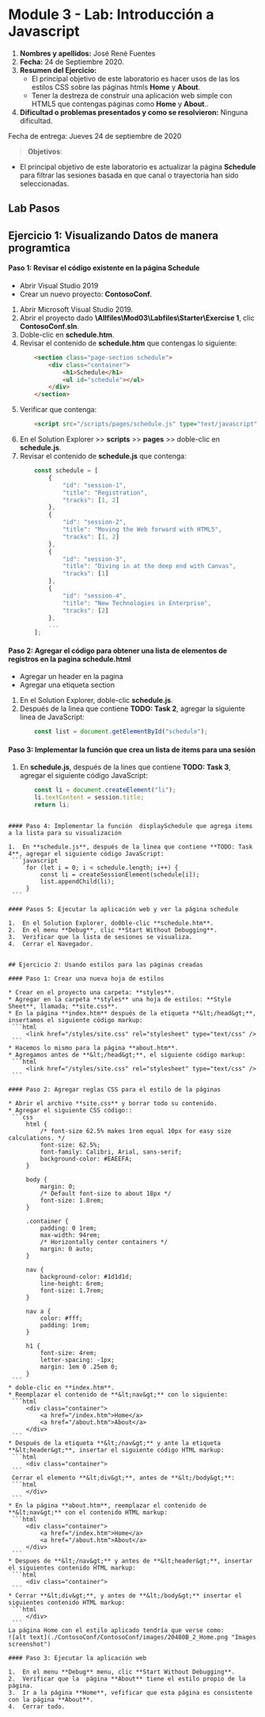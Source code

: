 # Module 3 - Lab: Introducción a Javascript

1. **Nombres y apellidos:** José René Fuentes
2. **Fecha:** 24 de Septiembre 2020.
3. **Resumen del Ejercicio:**
    * El principal objetivo de este laboratorio es hacer usos de las los estilos CSS sobre las páginas htmls **Home** y **About**.
    * Tener la destreza de construir una aplicación web simple con HTML5 que contengas páginas como **Home** y **About**..
4. **Dificultad o problemas presentados y como se resolvieron:** Ninguna dificultad.

Fecha de entrega: Jueves 24 de septiembre de 2020

>**Objetivos**: 
* El principal objetivo de este laboratorio es actualizar la página **Schedule** para filtrar las sesiones basada en que canal o trayectoria han sido seleccionadas.


## Lab Pasos

## Ejercicio 1: Visualizando Datos de manera programtica

#### Paso 1: Revisar el código existente en la página Schedule

* Abrir Visual Studio 2019
* Crear un nuevo proyecto: **ContosoConf**.

1.	Abrir Microsoft Visual Studio 2019.
2.	Abrir el proyecto dado **\Allfiles\Mod03\Labfiles\Starter\Exercise 1**, clic **ContosoConf.sln**.
4.	Doble-clic en **schedule.htm**.
5.	Revisar el contenido de **schedule.htm** que contengas lo siguiente:
    ```html
        <section class="page-section schedule">
            <div class="container">
                <h1>Schedule</h1>
                <ul id="schedule"></ul>
            </div>
        </section>
    ```
6.	Verificar que contenga:
    ```html
        <script src="/scripts/pages/schedule.js" type="text/javascript"></script>
    ```
7.	En el Solution Explorer >> **scripts** >> **pages** >> doble-clic en **schedule.js**.
8.	Revisar el contenido de **schedule.js** que contenga:
    ```javascript
        const schedule = [ 
            {
                "id": "session-1",
                "title": "Registration",
                "tracks": [1, 2]
            },
            {
                "id": "session-2",
                "title": "Moving the Web forward with HTML5",
                "tracks": [1, 2]
            },
            {
                "id": "session-3",
                "title": "Diving in at the deep end with Canvas",
                "tracks": [1]
            },
            {
                "id": "session-4",
                "title": "New Technologies in Enterprise",
                "tracks": [2]
            },
            ...
        ];
    ```

#### Paso 2: Agregar el código para obtener una lista de elementos de registros en la pagina schedule.html


* Agregar un header en la pagina
* Agregar una etiqueta section
1.	En el Solution Explorer, doble-clic **schedule.js**.
2.	Después de la linea que contiene **TODO: Task 2**, agregar la siguiente linea de JavaScript:
    ```javascript
        const list = document.getElementById("schedule");
    ```

#### Paso 3: Implementar la función que crea un lista de items para una sesión

1.	En **schedule.js**, después de la lines que contiene **TODO: Task 3**, agregar el siguiente código JavaScript:
    ```javascript
        const li = document.createElement("li");
        li.textContent = session.title;
        return li;
   ```

#### Paso 4: Implementar la función  displaySchedule que agrega items a la lista para su visualización

1.	En **schedule.js**, después de la linea que contiene **TODO: Task 4**, agregar el siguiente código JavaScript:
    ```javascript
        for (let i = 0; i < schedule.length; i++) {
            const li = createSessionElement(schedule[i]);
            list.appendChild(li);
        }
    ```

#### Pasos 5: Ejecutar la aplicación web y ver la página schedule

1.	En el Solution Explorer, do0ble-clic **schedule.htm**.
2.	En el menu **Debug**, clic **Start Without Debugging**.
3.	Verificar que la lista de sesiones se visualiza.
4.	Cerrar el Navegador.


## Ejercicio 2: Usando estilos para las páginas creadas

#### Paso 1: Crear una nueva hoja de estilos 

* Crear en el proyecto una carpeta: **styles**.
* Agregar en la carpeta **styles** una hoja de estilos: **Style Sheet**, llamada; **site.css**.
* En la página **index.htm** después de la etiqueta **&lt;/head&gt;**, insertamos el siguiente código markup:
    ```html
        <link href="/styles/site.css" rel="stylesheet" type="text/css" />
    ```
* Hacemos lo mismo para la página **about.htm**.
* Agregamos antes de **&lt;/head&gt;**, el siguiente código markup:
    ```html
        <link href="/styles/site.css" rel="stylesheet" type="text/css" />
    ```

#### Paso 2: Agregar reglas CSS para el estilo de la páginas

* Abrir el archivo **site.css** y borrar todo su contenido.
* Agregar el siguiente CSS código::
    ```css
        html {
            /* font-size 62.5% makes 1rem equal 10px for easy size calculations. */
            font-size: 62.5%;
            font-family: Calibri, Arial, sans-serif;
            background-color: #EAEEFA;
        }

        body {
            margin: 0;
            /* Default font-size to about 18px */
            font-size: 1.8rem;
        }

        .container {
            padding: 0 1rem;
            max-width: 94rem;
            /* Horizontally center containers */
            margin: 0 auto;
        }

        nav {
            background-color: #1d1d1d;
            line-height: 6rem;
            font-size: 1.7rem;
        }

        nav a {
            color: #fff;
            padding: 1rem;
        }

        h1 {
            font-size: 4rem;
            letter-spacing: -1px;
            margin: 1em 0 .25em 0;
        }
    ```
* doble-clic en **index.htm**.
* Reemplazar el contenido de **&lt;nav&gt;** con lo siguiente:
    ```html
        <div class="container">
            <a href="/index.htm">Home</a>
            <a href="/about.htm">About</a>
        </div>
    ```
* Después de la etiqueta **&lt;/nav&gt;** y ante la etiqueta **&lt;header&gt;**, insertar el siguiente código HTML markup:
    ```html
        <div class="container">
    ```
	Cerrar el elemento **&lt;div&gt;**, antes de **&lt;/body&gt;**:
    ```html
        </div>
    ```
* En la página **about.htm**, reemplazar el contenido de  **&lt;nav&gt;** con el contenido HTML markup:
    ```html
        <div class="container">
            <a href="/index.htm">Home</a>
            <a href="/about.htm">About</a>
        </div>
    ```
* Despues de **&lt;/nav&gt;** y antes de **&lt;header&gt;**, insertar el siguientes contenido HTML markup:
    ```html
        <div class="container">
    ```
* Cerrar **&lt;div&gt;**, y antes de **&lt;/body&gt;** insertar el siguientes contenido HTML markup:
    ```html
        </div>
    ```
La página Home con el estilo aplicado tendría que verse como:
![alt text](./ContosoConf/ContosoConf/images/20480B_2_Home.png "Images screenshot")

#### Paso 3: Ejecutar la aplicación web 

1.	En el menu **Debug** menu, clic **Start Without Debugging**.
2.	Verificar que la  página **About** tiene el estilo propio de la página.
3.	Ir a la página **Home**, vefificar que esta página es consistente con la página **About**.
4.	Cerrar todo.
